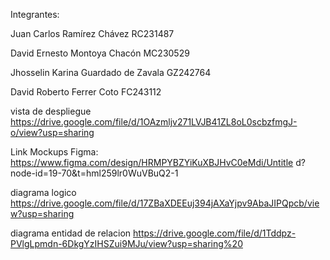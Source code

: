 Integrantes:  

Juan Carlos Ramírez Chávez RC231487

David Ernesto Montoya Chacón MC230529

Jhosselin Karina Guardado de Zavala   GZ242764 

David Roberto Ferrer Coto FC243112






 vista de despliegue
 https://drive.google.com/file/d/1OAzmljv271LVJB41ZL8oL0scbzfmgJ-o/view?usp=sharing

 Link Mockups Figma: 
https://www.figma.com/design/HRMPYBZYiKuXBJHvC0eMdi/Untitle
 d?node-id=19-70&t=hml259lr0WuVBuQ2-1
 
diagrama logico 
 https://drive.google.com/file/d/17ZBaXDEEuj394jAXaYjpv9AbaJIPQpcb/view?usp=sharing


diagrama entidad de relacion 
https://drive.google.com/file/d/1Tddpz-PVlgLpmdn-6DkgYzIHSZui9MJu/view?usp=sharing%20
